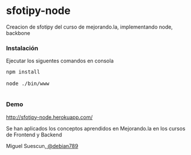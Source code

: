 sfotipy-node
============

Creacion de sfotipy del curso de mejorando.la, implementando node, backbone 

<h3>Instalación</h3>

Ejecutar los siguentes comandos en consola

<pre>
npm install 

node ./bin/www

</pre>

<h3>Demo</h3>

<a href="http://sfotipy-node.herokuapp.com/"> http://sfotipy-node.herokuapp.com/</a> 






Se han aplicados los conceptos aprendidos en Mejorando.la en los cursos de Frontend y Backend

Miguel Suescun,<a href="https://twitter.com/debian789"> @debian789</a>
